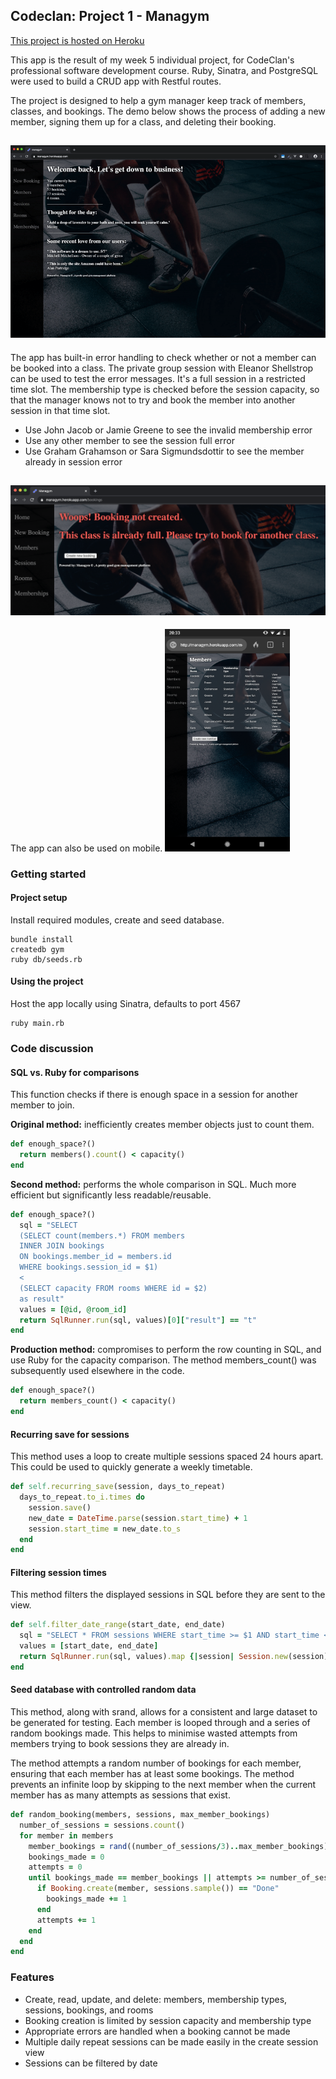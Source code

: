 ## Codeclan: Project 1 - Managym

[This project is hosted on Heroku](https://managym.herokuapp.com)

This app is the result of my week 5 individual project, for CodeClan's professional software development course. Ruby, Sinatra, and PostgreSQL were used to build a CRUD app with Restful routes.

The project is designed to help a gym manager keep track of members, classes, and bookings. The demo below shows the process of adding a new member, signing them up for a class, and deleting their booking.

![Demo](./public/images/readme/demo.gif "Website demo")
-

The app has built-in error handling to check whether or not a member can be booked into a class. The private group session with Eleanor Shellstrop can be used to test the error messages. It's a full session in a restricted time slot. The membership type is checked before the session capacity, so that the manager knows not to try and book the member into another session in that time slot.

- Use John Jacob or Jamie Greene to see the invalid membership error
- Use any other member to see the session full error
- Use Graham Grahamson or Sara Sigmundsdottir to see the member already in session error

![Homepage](./public/images/readme/error_class_full.png "Class full")
-
The app can also be used on mobile.
<img src="./public/images/readme/mobile.png" width="200" alt="Mobile view" />

### Getting started

#### Project setup
Install required modules, create and seed database.

```
bundle install
createdb gym
ruby db/seeds.rb
```

#### Using the project

Host the app locally using Sinatra, defaults to port 4567

```
ruby main.rb
```

### Code discussion

#### SQL vs. Ruby for comparisons
This function checks if there is enough space in a session for another member to join.

**Original method:** inefficiently creates member objects just to count them.

```ruby
def enough_space?()
  return members().count() < capacity()
end
```
**Second method:** performs the whole comparison in SQL. Much more efficient but significantly less readable/reusable.

```ruby
def enough_space?()
  sql = "SELECT
  (SELECT count(members.*) FROM members
  INNER JOIN bookings
  ON bookings.member_id = members.id
  WHERE bookings.session_id = $1)
  <
  (SELECT capacity FROM rooms WHERE id = $2)
  as result"
  values = [@id, @room_id]
  return SqlRunner.run(sql, values)[0]["result"] == "t"
end
```
**Production method:** compromises to perform the row counting in SQL, and use Ruby for the capacity comparison. The method members_count() was subsequently used elsewhere in the code.

```ruby
def enough_space?()
  return members_count() < capacity()
end
```
#### Recurring save for sessions
This method uses a loop to create multiple sessions spaced 24 hours apart. This could be used to quickly generate a weekly timetable.


```ruby
def self.recurring_save(session, days_to_repeat)
  days_to_repeat.to_i.times do
    session.save()
    new_date = DateTime.parse(session.start_time) + 1
    session.start_time = new_date.to_s
  end
end
```
#### Filtering session times
This method filters the displayed sessions in SQL before they are sent to the view.

```ruby
def self.filter_date_range(start_date, end_date)
  sql = "SELECT * FROM sessions WHERE start_time >= $1 AND start_time <= $2"
  values = [start_date, end_date]
  return SqlRunner.run(sql, values).map {|session| Session.new(session)}
end
```

#### Seed database with controlled random data
This method, along with srand, allows for a consistent and large dataset to be generated for testing. Each member is looped through and a series of random bookings made. This helps to minimise wasted attempts from members trying to book sessions they are already in.

The method attempts a random number of bookings for each member, ensuring that each member has at least some bookings. The method prevents an infinite loop by skipping to the next member when the current member has as many attempts as sessions that exist.

```ruby
def random_booking(members, sessions, max_member_bookings)
  number_of_sessions = sessions.count()
  for member in members
    member_bookings = rand((number_of_sessions/3)..max_member_bookings)
    bookings_made = 0
    attempts = 0
    until bookings_made == member_bookings || attempts >= number_of_sessions
      if Booking.create(member, sessions.sample()) == "Done"
        bookings_made += 1
      end
      attempts += 1
    end
  end
end
```

### Features
* Create, read, update, and delete: members, membership types, sessions, bookings, and rooms
* Booking creation is limited by session capacity and membership type
* Appropriate errors are handled when a booking cannot be made
* Multiple daily repeat sessions can be made easily in the create session view
* Sessions can be filtered by date
